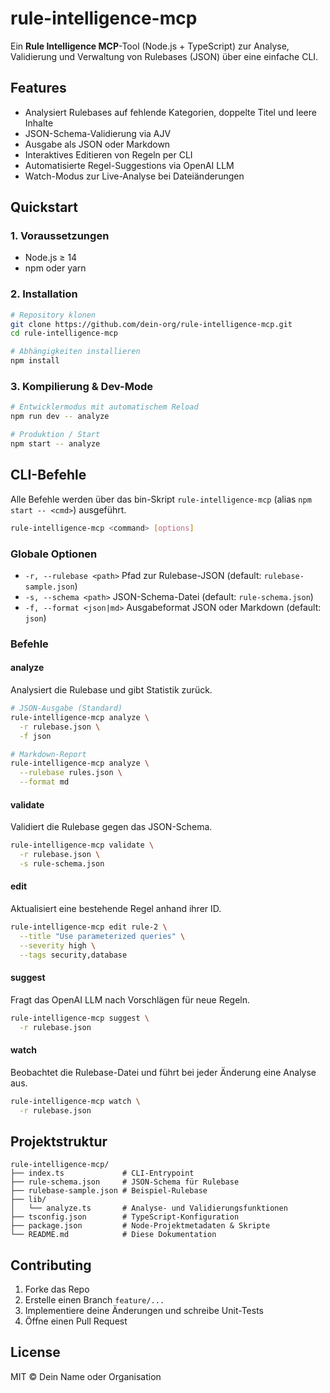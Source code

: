 # rule-intelligence-mcp

Ein **Rule Intelligence MCP**-Tool (Node.js + TypeScript) zur Analyse, Validierung und Verwaltung von Rulebases (JSON) über eine einfache CLI.

## Features

- Analysiert Rulebases auf fehlende Kategorien, doppelte Titel und leere Inhalte
- JSON-Schema-Validierung via AJV
- Ausgabe als JSON oder Markdown
- Interaktives Editieren von Regeln per CLI
- Automatisierte Regel-Suggestions via OpenAI LLM
- Watch-Modus zur Live-Analyse bei Dateiänderungen

## Quickstart

### 1. Voraussetzungen

- Node.js ≥ 14
- npm oder yarn

### 2. Installation

```bash
# Repository klonen
git clone https://github.com/dein-org/rule-intelligence-mcp.git
cd rule-intelligence-mcp

# Abhängigkeiten installieren
npm install
```

### 3. Kompilierung & Dev-Mode

```bash
# Entwicklermodus mit automatischem Reload
npm run dev -- analyze

# Produktion / Start
npm start -- analyze
```

## CLI-Befehle

Alle Befehle werden über das bin-Skript `rule-intelligence-mcp` (alias `npm start -- <cmd>`) ausgeführt.

```bash
rule-intelligence-mcp <command> [options]
```

### Globale Optionen

- `-r, --rulebase <path>`  Pfad zur Rulebase-JSON (default: `rulebase-sample.json`)
- `-s, --schema <path>`     JSON-Schema-Datei (default: `rule-schema.json`)
- `-f, --format <json|md>`  Ausgabeformat JSON oder Markdown (default: `json`)

### Befehle

#### analyze
Analysiert die Rulebase und gibt Statistik zurück.

```bash
# JSON-Ausgabe (Standard)
rule-intelligence-mcp analyze \
  -r rulebase.json \
  -f json

# Markdown-Report
rule-intelligence-mcp analyze \
  --rulebase rules.json \
  --format md
```

#### validate
Validiert die Rulebase gegen das JSON-Schema.

```bash
rule-intelligence-mcp validate \
  -r rulebase.json \
  -s rule-schema.json
```

#### edit <id>
Aktualisiert eine bestehende Regel anhand ihrer ID.

```bash
rule-intelligence-mcp edit rule-2 \
  --title "Use parameterized queries" \
  --severity high \
  --tags security,database
```

#### suggest
Fragt das OpenAI LLM nach Vorschlägen für neue Regeln.

```bash
rule-intelligence-mcp suggest \
  -r rulebase.json
```

#### watch
Beobachtet die Rulebase-Datei und führt bei jeder Änderung eine Analyse aus.

```bash
rule-intelligence-mcp watch \
  -r rulebase.json
```

## Projektstruktur

```
rule-intelligence-mcp/
├── index.ts             # CLI-Entrypoint
├── rule-schema.json     # JSON-Schema für Rulebase
├── rulebase-sample.json # Beispiel-Rulebase
├── lib/
│   └── analyze.ts       # Analyse- und Validierungsfunktionen
├── tsconfig.json        # TypeScript-Konfiguration
├── package.json         # Node-Projektmetadaten & Skripte
└── README.md            # Diese Dokumentation
```

## Contributing

1. Forke das Repo
2. Erstelle einen Branch `feature/...`
3. Implementiere deine Änderungen und schreibe Unit-Tests
4. Öffne einen Pull Request

## License

MIT © Dein Name oder Organisation 